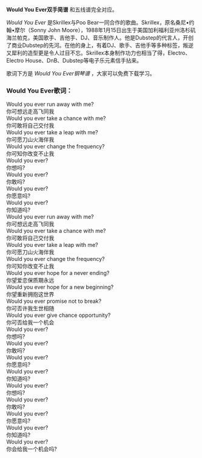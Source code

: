 

**Would You Ever双手简谱** 和五线谱完全对应。

_Would You Ever_ 是Skrillex与Poo Bear一同合作的歌曲。Skrillex，原名桑尼•约翰•摩尔（Sonny John
Moore），1988年1月15日出生于美国加利福利亚州洛杉矶海兰帕克，美国歌手、吉他手、DJ、音乐制作人。他是Dubstep的代言人，开创了商业Dubstep的先河。在他的身上，有着DJ、歌手、吉他手等多种标签，叛逆又犀利的造型更是令人过目不忘。Skrillex本身制作功力也相当了得，Electro、Electro
House、DnB、Dubstep等电子乐元素信手拈来。

歌词下方是 _Would You Ever钢琴谱_ ，大家可以免费下载学习。

### Would You Ever歌词：

Would you ever run away with me?  
你可想远走高飞同我  
Would you ever take a chance with me?  
你可敢将自己交付我  
Would you ever take a leap with me?  
你可愿刀山火海伴我  
Would you ever change the frequency?  
你可知你改变不止我  
Would you ever?  
你想吗?  
Would you ever?  
你敢吗?  
Would you ever?  
你愿意吗?  
Would you ever?  
你知道吗?  
Would you ever run away with me?  
你可想远走高飞同我  
Would you ever take a chance with me?  
你可敢将自己交付我  
Would you ever take a leap with me?  
你可愿刀山火海伴我  
Would you ever change the frequency?  
你可知你改变不止我  
Would you ever hope for a never ending?  
你望爱恋保质期永远  
Would you ever hope for a new beginning?  
你望重新拥抱这世界  
Would you ever promise not to break?  
你可否许我生世相随  
Would you ever give chance opportunity?  
你可否给我一个机会  
Would you ever?  
你想吗?  
Would you ever?  
你敢吗?  
Would you ever?  
你愿意吗?  
Would you ever?  
你知道吗?  
Would you ever?  
你想吗?  
Would you ever?  
你敢吗?  
Would you ever?  
你愿意吗?  
Would you ever?  
你知道吗?  
Would you ever?  
你会给我一个机会吗?

